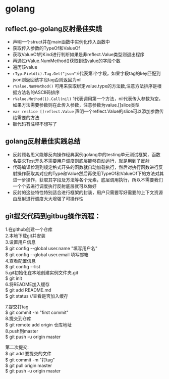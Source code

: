 # golang
reflect.go-golang反射最佳实践
-------
* 声明一个struct并在main函数中实例化传入函数中
* 获取传入参数的TypeOf和ValueOf
* 获取ValueOf的Kind进行判断如果是非reflect.Value类型则退出程序
* 再通过rValue.NumMethod()获取到该value的字段个数
* 遍历该value
* `rTyp.Field(i).Tag.Get("json")`i代表第i个字段，如果字段tag的key匹配到json则返回该字段tag否则返回为nil
* `rValue.NumMethod()` 可用来获取绑定value.type的方法数,注意方法排序是根据方法名的ASCII码排序
* `rValue.Method(1).Call(nil)` 1代表调用第一个方法，nil代表传入参数为空，如果方法需要参数则在此传入参数，注意参数为value.[]slice类型
* `var reslice []reflect.Value` 声明一个reflect.Value的slice可以添加参数传给需要的方法
* 额代码有注释不想写了

golang反射最佳实践总结
-------
* 反射顾名思义能够反向操作经典案例golang中的testing单元测试框架，函数名要求Test开头不需要用户调度则底层能够自动运行，就是用到了反射<br>
* 代码编译检测到规定格式开头的函数就自动加载执行，然后对执行函数进行反射操作获取其对应的Type和Value然后再使用TypeOf和ValueOf下的方法对其进一步操作，获取其字段及方法等各个元素，底层调用执行，所以不需要我们一个个去进行调度执行反射底层就可以做好<br>
* 反射的这些特性特别适合进行框架的封装，用户只需要写好需要的上下文资源由反射进行调度大大增强了可操作性<br>

git提交代码到gitbug操作流程：
-------
1.在github创建一个仓库<br>
2.本地下载git并安装<br>
3.设置用户信息<br>
$ git config --global user.name "填写用户名"<br>
$ git config --global user.email 填写邮箱<br>
4.查看配置信息<br>
$ git config --list<br>
5.git初始化在本地创建实例文件夹.git<br>
$ git init<br>
6.将README加入缓存<br>
$ git add README.md<br>
$ git status //查看是否加入缓存<br>

7.提交打tag<br>
$ git commit -m "first commit"<br>
8.提交到仓库<br>
$ git remote add origin 仓库地址<br>
8.push到master<br>
$ git push -u origin master<br>

第二次提交:<br>
$ git add 要提交的文件<br>
$ git commit -m "打tag"<br>
$ git pull origin master<br>
$ git push -u origin master<br>
